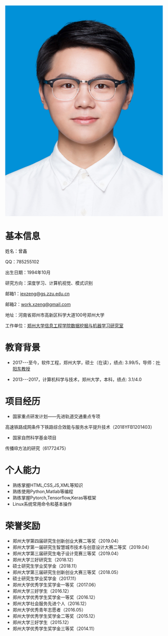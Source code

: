 
![](zx.jpg)

# 基本信息

姓名：曾鑫

QQ：785255102

出生日期：1994年10月

研究方向：深度学习、计算机视觉、模式识别

邮箱1：iexzeng@gs.zzu.edu.cn

邮箱2：work.xzeng@gmail.com

地址：河南省郑州市高新区科学大道100号郑州大学

工作单位：[郑州大学信息工程学院数据挖掘与机器学习研究室](http://www5.zzu.edu.cn/mlis/)



# 教育背景

- 2017---至今，软件工程，郑州大学，硕士（在读），绩点: 3.99/5，导师：[叶阳东教授](http://www5.zzu.edu.cn/mlis/info/1011/1011.htm)

- 2013---2017，计算机科学与技术，郑州大学，本科，绩点: 3.1/4.0
 
# 项目经历


- 国家重点研发计划——先进轨道交通重点专项

高速铁路成网条件下铁路综合效能与服务水平提升技术（2018YFB1201403）

- 国家自然科学基金项目

传播IB方法的研究（61772475）



# 个人能力

- 熟练掌握HTML,CSS,JS,XML等知识
- 熟练使用Python,Matlab等编程
- 熟练掌握Pytorch,Tensorflow,Keras等框架
- Linux系统常用命令和基本操作
 


# 荣誉奖励
- 郑州大学第四届研究生创新创业大赛二等奖（2019.04）
- 郑州大学第一届研究生智慧城市技术与创意设计大赛二等奖（2019.04）
- 郑州大学第三届研究生电子设计竞赛三等奖（2019.04）
- 郑州大学三好研究生（2018.12）
- 硕士研究生学业奖学金（2018.11）
- 郑州大学第三届研究生创新创业大赛三等奖（2018.05）
- 硕士研究生学业奖学金（2017.11）
- 郑州大学优秀学生奖学金一等奖（2017.06）
- 郑州大学三好学生（2016.12）
- 郑州大学优秀学生奖学金一等奖（2016.12）
- 郑州大学社会服务先进个人（2016.12）
- 郑州大学优秀青年志愿者（2016.05）
- 郑州大学优秀学生奖学金二等奖（2015.12）
- 郑州大学三好学生（2015.12）
- 郑州大学优秀学生奖学金三等奖（2014.11）


